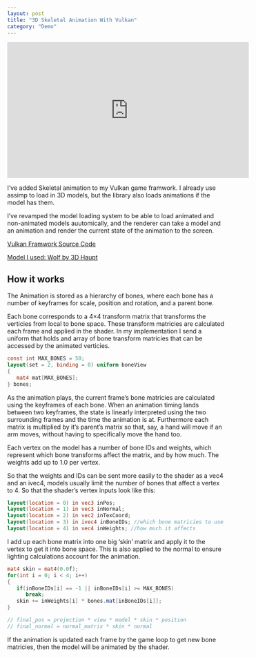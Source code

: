 ```yaml
---
layout: post
title: "3D Skeletal Animation With Vulkan"
category: "Demo"
---
```


<iframe width="560" height="315" src="https://www.youtube.com/embed/kic2IAvDSM8" title="YouTube video player" frameborder="0" allow="accelerometer; autoplay; clipboard-write; encrypted-media; gyroscope; picture-in-picture; web-share" allowfullscreen></iframe>

I’ve added Skeletal animation to my Vulkan game framwork. I already use assimp to load in 3D models,
but the library also loads animations if the model has them.

<!-- more -->

I’ve revamped the model loading system to be able to load animated and non-animated 
models auutomically, and the renderer can take a model and an animation 
and render the current state of the animation to the screen.

[Vulkan Framwork Source Code](https://github.com/NoamZeise/Vulkan-Environment)

[Model I used: Wolf by 3D Haupt](https://free3d.com/3d-model/wolf-rigged-and-game-ready-42808.html)


## How it works

The Animation is stored as a hierarchy of bones, where each bone has a number of keyframes for scale, position and rotation, and a parent bone.

Each bone corresponds to a 4×4 transform matrix that transforms the verticies from local to bone space. These transform matricies are calculated each frame and applied in the shader. In my implementation I send a uniform that holds and array of bone transform matricies that can be accessed by the animated verticies.
```glsl
const int MAX_BONES = 50;
layout(set = 2, binding = 0) uniform boneView
{
   mat4 mat[MAX_BONES];
} bones;
```
As the animation plays, the current frame’s bone matricies are calculated using the keyframes of each bone. When an animation timing lands between two keyframes, the state is linearly interpreted using the two surrounding frames and the time the animation is at. Furthermore each matrix is multiplied by it’s parent’s matrix so that, say, a hand will move if an arm moves, without having to specifically move the hand too.

Each vertex on the model has a number of bone IDs and weights, which represent which bone transforms affect the matrix, and by how much. The weights add up to 1.0 per vertex.

So that the weights and IDs can be sent more easily to the shader as a vec4 and an ivec4, models usually limit the number of bones that affect a vertex to 4. So that the shader’s vertex inputs look like this:
```glsl
layout(location = 0) in vec3 inPos;
layout(location = 1) in vec3 inNormal;
layout(location = 2) in vec2 inTexCoord;
layout(location = 3) in ivec4 inBoneIDs; //which bone matricies to use
layout(location = 4) in vec4 inWeights; //how much it affects
```
I add up each bone matrix into one big ‘skin’ matrix and apply it to the vertex to get it into bone space. This is also applied to the normal to ensure lighting calculations account for the animation.
```glsl
mat4 skin = mat4(0.0f);
for(int i = 0; i < 4; i++)
{
   if(inBoneIDs[i] == -1 || inBoneIDs[i] >= MAX_BONES)
      break;
   skin += inWeights[i] * bones.mat[inBoneIDs[i]];
}

// final_pos = projection * view * model * skin * position
// final_normal = normal_matrix * skin * normal
```
If the animation is updated each frame by the game loop to get new bone matricies, 
then the model will be animated by the shader. 
